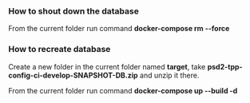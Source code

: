 ### How to shout down the database

From the current folder run command **docker-compose rm --force**

### How to recreate database

Create a new folder in the current folder named **target**, take **psd2-tpp-config-ci-develop-SNAPSHOT-DB.zip** and unzip it there.

From the current folder run command **docker-compose up --build -d**
